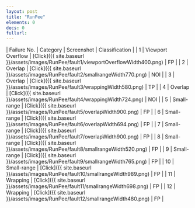 ```yaml
---
layout: post
title: "RunPee"
elements: 0
decs: 0
fullurl: 
---
```

| Failure No. | Category | Screenshot | Classification |
| 1 | Viewport Overflow | [Click]({{ site.baseurl }}/assets/images/RunPee/fault1/viewportOverflowWidth400.png) | FP |
| 2 | Overlap | [Click]({{ site.baseurl }}/assets/images/RunPee/fault2/smallrangeWidth770.png) | NOI |
| 3 | Overlap | [Click]({{ site.baseurl }}/assets/images/RunPee/fault3/wrappingWidth580.png) | TP |
| 4 | Overlap | [Click]({{ site.baseurl }}/assets/images/RunPee/fault4/wrappingWidth724.png) | NOI |
| 5 | Small-range | [Click]({{ site.baseurl }}/assets/images/RunPee/fault5/overlapWidth900.png) | FP |
| 6 | Small-range | [Click]({{ site.baseurl }}/assets/images/RunPee/fault6/overlapWidth694.png) | FP |
| 7 | Small-range | [Click]({{ site.baseurl }}/assets/images/RunPee/fault7/overlapWidth900.png) | FP |
| 8 | Small-range | [Click]({{ site.baseurl }}/assets/images/RunPee/fault8/smallrangeWidth520.png) | FP |
| 9 | Small-range | [Click]({{ site.baseurl }}/assets/images/RunPee/fault9/smallrangeWidth765.png) | FP |
| 10 | Small-range | [Click]({{ site.baseurl }}/assets/images/RunPee/fault10/smallrangeWidth989.png) | FP |
| 11 | Wrapping | [Click]({{ site.baseurl }}/assets/images/RunPee/fault11/smallrangeWidth698.png) | FP |
| 12 | Wrapping | [Click]({{ site.baseurl }}/assets/images/RunPee/fault12/smallrangeWidth480.png) | FP |
